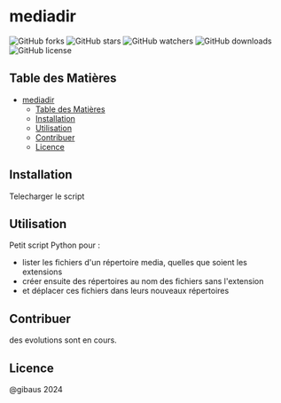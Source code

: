 # mediadir

![GitHub forks](https://img.shields.io/github/forks/VotreNomUtilisateur/VotreProjet?style=social)
![GitHub stars](https://img.shields.io/github/stars/VotreNomUtilisateur/VotreProjet?style=social)
![GitHub watchers](https://img.shields.io/github/watchers/VotreNomUtilisateur/VotreProjet?style=social)
![GitHub downloads](https://img.shields.io/github/downloads/VotreNomUtilisateur/VotreProjet/total)
![GitHub license](https://img.shields.io/github/license/VotreNomUtilisateur/VotreProjet)

## Table des Matières

- [mediadir](#mediadir)
  - [Table des Matières](#table-des-matières)
  - [Installation](#installation)
  - [Utilisation](#utilisation)
  - [Contribuer](#contribuer)
  - [Licence](#licence)

## Installation

Telecharger le script

## Utilisation

Petit script Python pour :
- lister les fichiers d'un répertoire media, quelles que soient les extensions
- créer ensuite des répertoires au nom des fichiers sans l'extension
- et déplacer ces fichiers dans leurs nouveaux répertoires

## Contribuer

des evolutions sont en cours.

## Licence

@gibaus  2024